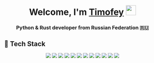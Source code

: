 <h1 align="center">Welcome, I'm <a href="https://github.com/Bezdarnost01" target="_blank">Timofey</a> 
<img src="https://github.com/blackcater/blackcater/raw/main/images/Hi.gif" height="32"/></h1>
<h3 align="center">Python & Rust developer from Russian Federation 🇷🇺</h3>

## 🧰 Tech Stack

<p align="center">
  <img src="https://img.shields.io/badge/Python-3776AB?logo=python&logoColor=white" />
  <img src="https://img.shields.io/badge/Rust-000000?logo=rust&logoColor=white" />
  <img src="https://img.shields.io/badge/Node.js-5FA04E?logo=node.js&logoColor=white" />
  <img src="https://img.shields.io/badge/FastAPI-109989?logo=fastapi&logoColor=white" />
  <img src="https://img.shields.io/badge/SQLAlchemy-D71F00?logo=sqlalchemy&logoColor=white" />
  <img src="https://img.shields.io/badge/Pydantic-E92063?logo=pydantic&logoColor=white" />
  <img src="https://img.shields.io/badge/Aiogram-2CA5E0?logo=telegram&logoColor=white" />
  <img src="https://img.shields.io/badge/Redis-DC382D?logo=redis&logoColor=white" />
  <img src="https://img.shields.io/badge/Ruff-linter-D7FF64?logo=ruff&logoColor=000000" />
  <img src="https://img.shields.io/badge/Git-F05032?logo=git&logoColor=white" />
  <img src="https://img.shields.io/badge/SQL-4479A1?logoColor=white" />
  <img src="https://img.shields.io/badge/PostgreSQL-4169E1?logo=postgresql&logoColor=white" />
</p>
